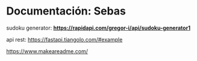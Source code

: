# Documentación: Sebas
sudoku generator: **https://rapidapi.com/gregor-i/api/sudoku-generator1**

api rest: https://fastapi.tiangolo.com/#example

https://www.makeareadme.com/
